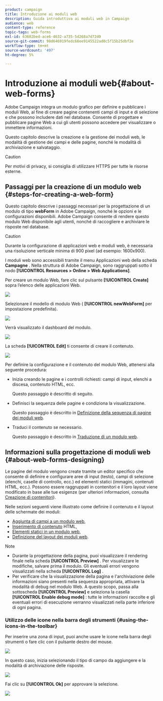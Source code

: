 ```yaml
---
product: campaign
title: Introduzione ai moduli web
description: Guida introduttiva ai moduli web in Campaign
audience: web
content-type: reference
topic-tags: web-forms
exl-id: 63602bed-ace6-4632-a735-5d268a7d72d0
source-git-commit: 98d646919fedc66ee9145522ad0c5f15b25dbf2e
workflow-type: tm+mt
source-wordcount: '497'
ht-degree: 5%

---
```


# Introduzione ai moduli web{#about-web-forms}

Adobe Campaign integra un modulo grafico per definire e pubblicare i moduli Web, al fine di creare pagine contenenti campi di input e di selezione e che possono includere dati nel database. Consente di progettare e pubblicare pagine Web a cui gli utenti possono accedere per visualizzare o immettere informazioni.

Questo capitolo descrive la creazione e la gestione dei moduli web, le modalità di gestione dei campi e delle pagine, nonché le modalità di archiviazione e salvataggio.

>[!CAUTION]
>
>Per motivi di privacy, si consiglia di utilizzare HTTPS per tutte le risorse esterne.

## Passaggi per la creazione di un modulo web {#steps-for-creating-a-web-form}

Questo capitolo descrive i passaggi necessari per la progettazione di un modulo di tipo **webForm** in Adobe Campaign, nonché le opzioni e le configurazioni disponibili. Adobe Campaign consente di rendere questo modulo Web disponibile agli utenti, nonché di raccogliere e archiviare le risposte nel database.

>[!CAUTION]
>
>Durante la configurazione di applicazioni web e moduli web, è necessaria una risoluzione verticale minima di 900 pixel (ad esempio: 1600x900).

I moduli web sono accessibili tramite il menu Applicazioni web della scheda **Campagne** . Nella struttura di Adobe Campaign, sono raggruppati sotto il nodo **[!UICONTROL Resources > Online > Web Applications]**.

Per creare un modulo Web, fare clic sul pulsante **[!UICONTROL Create]** sopra l’elenco delle applicazioni Web.

![](assets/webapp_create_new.png)

Selezionare il modello di modulo Web ( **[!UICONTROL newWebForm]** per impostazione predefinita).

![](assets/s_ncs_admin_survey_select_template.png)

Verrà visualizzato il dashboard del modulo.

![](assets/webapp_empty_dashboard.png)

La scheda **[!UICONTROL Edit]** ti consente di creare il contenuto.

![](assets/webapp_edit_tab.png)

Per definire la configurazione e il contenuto del modulo Web, attenersi alla seguente procedura:

* Inizia creando le pagine e i controlli richiesti: campi di input, elenchi a discesa, contenuto HTML, ecc.

   Questo passaggio è descritto di seguito.

* Definisci la sequenza delle pagine e condiziona la visualizzazione.

   Questo passaggio è descritto in [Definizione della sequenza di pagine dei moduli web](../../web/using/defining-web-forms-page-sequencing.md).

* Traduci il contenuto se necessario.

   Questo passaggio è descritto in [Traduzione di un modulo web](../../web/using/translating-a-web-form.md).

## Informazioni sulla progettazione di moduli web {#about-web-forms-designing}

Le pagine del modulo vengono create tramite un editor specifico che consente di definire e configurare aree di input (testo), campi di selezione (elenchi, caselle di controllo, ecc.) ed elementi statici (immagini, contenuti HTML, ecc.). Possono essere raggruppati in contenitori e il loro layout viene modificato in base alle tue esigenze (per ulteriori informazioni, consulta [Creazione di contenitori](../../web/using/defining-web-forms-layout.md#creating-containers)).

Nelle sezioni seguenti viene illustrato come definire il contenuto e il layout delle schermate dei moduli:

* [Aggiunta di campi a un modulo web](../../web/using/adding-fields-to-a-web-form.md),
* [Inserimento di contenuto](../../web/using/static-elements-in-a-web-form.md#inserting-html-content) HTML,
* [Elementi statici in un modulo web](../../web/using/static-elements-in-a-web-form.md),
* [Definizione del layout dei moduli web](../../web/using/defining-web-forms-layout.md).

>[!NOTE]
>
>* Durante la progettazione della pagina, puoi visualizzare il rendering finale nella scheda **[!UICONTROL Preview]** . Per visualizzare le modifiche, salvare prima il modulo. Gli eventuali errori vengono visualizzati nella scheda **[!UICONTROL Log]** .
>* Per verificare che la visualizzazione della pagina e l&#39;archiviazione delle informazioni siano presenti nella sequenza appropriata, attivare la modalità di debug nel modulo Web. A questo scopo, passa alla sottoscheda **[!UICONTROL Preview]** e seleziona la casella **[!UICONTROL Enable debug mode]** : tutte le informazioni raccolte e gli eventuali errori di esecuzione verranno visualizzati nella parte inferiore di ogni pagina.

>



### Utilizzo delle icone nella barra degli strumenti {#using-the-icons-in-the-toolbar}

Per inserire una zona di input, puoi anche usare le icone nella barra degli strumenti o fare clic con il pulsante destro del mouse.

![](assets/s_ncs_admin_webform_add_selection.png)

In questo caso, inizia selezionando il tipo di campo da aggiungere e la modalità di archiviazione delle risposte.

![](assets/s_ncs_admin_webform_select_storage.png)

Fai clic su **[!UICONTROL Ok]** per approvare la selezione.

![](assets/s_ncs_admin_webform_confirm_storage.png)

